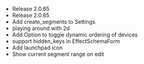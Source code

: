 + Release 2.0.65
+ Release 2.0.65
+ Add create_segments to Settings
+ playing around with 2d
+ Add Option to toggle dynamic ordering of devices
+ support hidden_keys in EffectSchemaForm
+ Add launchpad icon
+ Show current segment range on edit